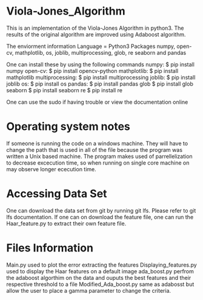 # Viola-Jones_Algorithm
This is an implementation of the Viola-Jones Algorithm in python3. The results of the original algorithm are improved using Adaboost algorithm. 

The enviorment information 
Language = Python3
Packages 
numpy, open-cv, mathplotlib, os, joblib, multiprocessing, glob, re seaborn and pandas

One can install these by using the following commands 
 numpy:   $ pip install numpy
 open-cv: $ pip install opencv-python
 mathplotlib: $ pip install mathplotlib
 multiprocessing: $ pip install multiprocessing
 joblib: $ pip install joblib
 os: $ pip install os
 pandas: $ pip install pandas 
 glob $ pip install glob
 seaborn $ pip install seaborn
 re $ pip install re


One can use the sudo if having trouble or view the documentation online

# Operating system notes
If someone is running the code on a windows machine. They will have to change the path that is used in all of the file because the program was written a Unix based machine. The program makes used of parrellelization to decrease excecution time, so when running on single core machine on may observe longer ececution time.  

# Accessing Data Set
One can download the data set from git by running git lfs. Please refer to git lfs documentation. If one can on download the feature file, one can run the Haar_feature.py to extract their own feature file. 

# Files Information
Main.py used to plot the error extracting the features 
Displaying_features.py used to display the Haar features on a default image
ada_boost.py perfrom the adaboost algorthim on the data and ouputs the best features and their respective threshold to a file
Modified_Ada_boost.py same as adabosst but allow the user to place a gamma parameter to change the criteria.

